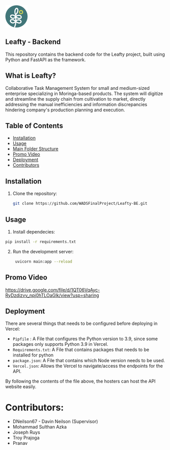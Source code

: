 <img src="LeaftyLogo.png" >

## Leafty - Backend
This repository contains the backend code for the Leafty project, built using Python and FastAPI as the framework.

## What is Leafty?
 Collaborative Task Management System for small and medium-sized enterprise specializing in Moringa-based products. The system will digitize and streamline the supply chain from cultivation to market, directly addressing the manual inefficiencies and information discrepancies hindering company's production planning and execution. 

## Table of Contents
- [Installation](#installation)
- [Usage](#usage)
- [Main Folder Structure](#main-folder-structure)
- [Promo Video](#promo-video)
- [Deployment](#deployment)
- [Contributors](#contributors)

## Installation
1. Clone the repository:
   ```sh
   git clone https://github.com/WADSFinalProject/Leafty-BE.git

## Usage
1. Install dependecies:
  ```sh
  pip install -r requirements.txt
 ```
2. Run the development server:
   ```sh
    uvicorn main:app --reload
    ```

## Promo Video

https://drive.google.com/file/d/1QT06VqAyc-RyDzdizvv_npj0hTLOaGlk/view?usp=sharing

## Deployment
There are several things that needs to be configured before deploying in Vercel:
- `Pipfile` : A File that configures the Python version to 3.9, since some packages only supports Python 3.9 in Vercel.
- `Requirements.txt`: A File that contains packages that needs to be installed for python
- `package.json`: A File that contains which Node version needs to be used.
- `Vercel.json`: Allows the Vercel to navigate/access the endpoints for the API.

By following the contents of the file above, the hosters can host the API website easily.

# Contributors:
- DNeilson67 - Davin Neilson (Supervisor)
- Mohammad Sulthan Azka
- Joseph Ruys
- Troy Prajoga
- Pranav


